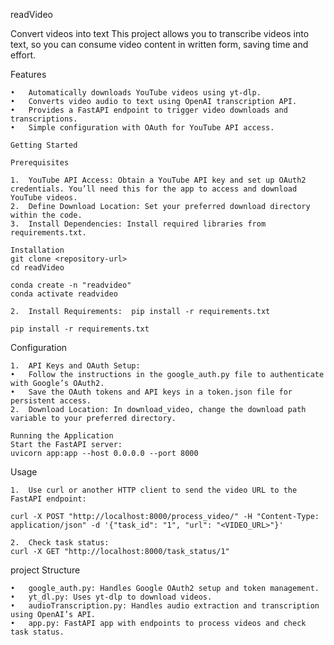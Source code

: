 readVideo

Convert videos into text
This project allows you to transcribe videos into text, so you can consume video content in written form, saving time and effort.

Features

	•	Automatically downloads YouTube videos using yt-dlp.
	•	Converts video audio to text using OpenAI transcription API.
	•	Provides a FastAPI endpoint to trigger video downloads and transcriptions.
	•	Simple configuration with OAuth for YouTube API access.
	
	Getting Started
	
	Prerequisites

	1.	YouTube API Access: Obtain a YouTube API key and set up OAuth2 credentials. You’ll need this for the app to access and download YouTube videos.
	2.	Define Download Location: Set your preferred download directory within the code.
	3.	Install Dependencies: Install required libraries from requirements.txt.
	
	Installation
	git clone <repository-url>
	cd readVideo

	conda create -n "readvideo"
  	conda activate readvideo

	2.	Install Requirements:  pip install -r requirements.txt

	pip install -r requirements.txt

Configuration

	1.	API Keys and OAuth Setup:
	•	Follow the instructions in the google_auth.py file to authenticate with Google’s OAuth2.
	•	Save the OAuth tokens and API keys in a token.json file for persistent access.
	2.	Download Location: In download_video, change the download path variable to your preferred directory.
	
	Running the Application
	Start the FastAPI server:
	uvicorn app:app --host 0.0.0.0 --port 8000


Usage

	1.	Use curl or another HTTP client to send the video URL to the FastAPI endpoint:

	curl -X POST "http://localhost:8000/process_video/" -H "Content-Type: application/json" -d '{"task_id": "1", "url": "<VIDEO_URL>"}'

	2.	Check task status:
	curl -X GET "http://localhost:8000/task_status/1"

project Structure

	•	google_auth.py: Handles Google OAuth2 setup and token management.
	•	yt_dl.py: Uses yt-dlp to download videos.
	•	audioTranscription.py: Handles audio extraction and transcription using OpenAI’s API.
	•	app.py: FastAPI app with endpoints to process videos and check task status.
